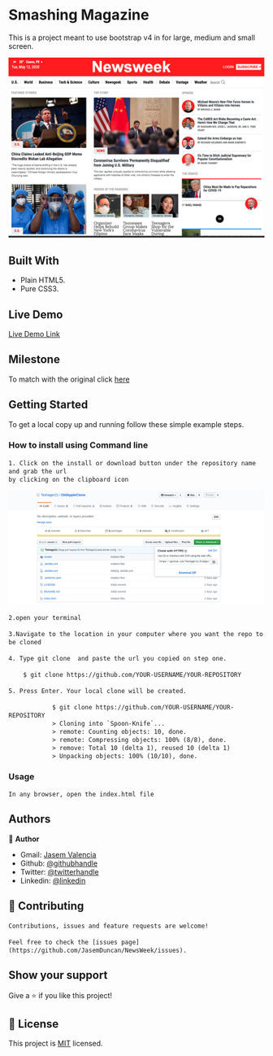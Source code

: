 # Smashing Magazine
 This is a project meant to use bootstrap v4 in for large, medium and small screen.

![screenshot](./img/Screenshot.png)
    

## Built With

- Plain HTML5.
- Pure CSS3.

## Live Demo

[Live Demo Link](https://rawcdn.githack.com/JasemDuncan/Smashing-Magazine/6008ac5653cc5ae3462beaac86975eee1f2a9c93/index.html)

## Milestone

  To match with the original click [here](https://www.smashingmagazine.com/)
## Getting Started

To get a local copy up and running follow these simple example steps.

### How to install using Command line

    1. Click on the install or download button under the repository name and grab the url
    by clicking on the clipboard icon

![Step-1](./img/howtoinstall.png)

    2.open your terminal

    3.Navigate to the location in your computer where you want the repo to be cloned

    4. Type git clone  and paste the url you copied on step one.

        $ git clone https://github.com/YOUR-USERNAME/YOUR-REPOSITORY

    5. Press Enter. Your local clone will be created.

                $ git clone https://github.com/YOUR-USERNAME/YOUR-REPOSITORY
                > Cloning into `Spoon-Knife`...
                > remote: Counting objects: 10, done.
                > remote: Compressing objects: 100% (8/8), done.
                > remove: Total 10 (delta 1), reused 10 (delta 1)
                > Unpacking objects: 100% (10/10), done.

### Usage

    In any browser, open the index.html file

## Authors

👤 **Author**

- Gmail: [Jasem Valencia](mailto:jasemvalencia@gmail.com)
- Github: [@githubhandle](https://github.com/JasemDuncan)
- Twitter: [@twitterhandle](https://twitter.com/JasemValencia)
- Linkedin: [@linkedin](www.linkedin.com/in/Jasem-Duncan-Valencia)

## 🤝 Contributing

    Contributions, issues and feature requests are welcome!

    Feel free to check the [issues page](https://github.com/JasemDuncan/NewsWeek/issues).

## Show your support

Give a ⭐️ if you like this project!

## 📝 License
This project is [MIT](lic.url) licensed.
